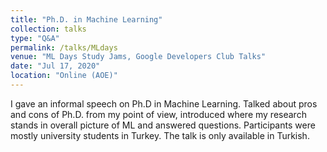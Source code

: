 ```yaml
---
title: "Ph.D. in Machine Learning"
collection: talks
type: "Q&A"
permalink: /talks/MLdays
venue: "ML Days Study Jams, Google Developers Club Talks"
date: "Jul 17, 2020"
location: "Online (AOE)"
---
```


I gave an informal speech on Ph.D in Machine Learning. Talked about pros and cons of Ph.D. from my point of view, introduced where my research stands in overall picture of ML and answered questions. Participants were mostly university students in Turkey. The talk is only available in Turkish.
